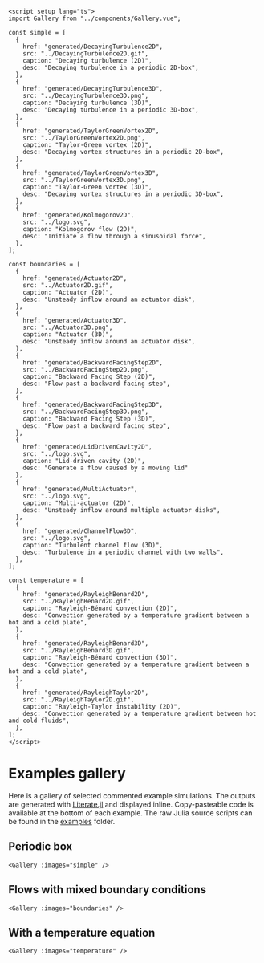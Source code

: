```@raw html
<script setup lang="ts">
import Gallery from "../components/Gallery.vue";

const simple = [
  {
    href: "generated/DecayingTurbulence2D",
    src: "../DecayingTurbulence2D.gif",
    caption: "Decaying turbulence (2D)",
    desc: "Decaying turbulence in a periodic 2D-box",
  },
  {
    href: "generated/DecayingTurbulence3D",
    src: "../DecayingTurbulence3D.png",
    caption: "Decaying turbulence (3D)",
    desc: "Decaying turbulence in a periodic 3D-box",
  },
  {
    href: "generated/TaylorGreenVortex2D",
    src: "../TaylorGreenVortex2D.png",
    caption: "Taylor-Green vortex (2D)",
    desc: "Decaying vortex structures in a periodic 2D-box",
  },
  {
    href: "generated/TaylorGreenVortex3D",
    src: "../TaylorGreenVortex3D.png",
    caption: "Taylor-Green vortex (3D)",
    desc: "Decaying vortex structures in a periodic 3D-box",
  },
  {
    href: "generated/Kolmogorov2D",
    src: "../logo.svg",
    caption: "Kolmogorov flow (2D)",
    desc: "Initiate a flow through a sinusoidal force",
  },
];

const boundaries = [
  {
    href: "generated/Actuator2D",
    src: "../Actuator2D.gif",
    caption: "Actuator (2D)",
    desc: "Unsteady inflow around an actuator disk",
  },
  {
    href: "generated/Actuator3D",
    src: "../Actuator3D.png",
    caption: "Actuator (3D)",
    desc: "Unsteady inflow around an actuator disk",
  },
  {
    href: "generated/BackwardFacingStep2D",
    src: "../BackwardFacingStep2D.png",
    caption: "Backward Facing Step (2D)",
    desc: "Flow past a backward facing step",
  },
  {
    href: "generated/BackwardFacingStep3D",
    src: "../BackwardFacingStep3D.png",
    caption: "Backward Facing Step (3D)",
    desc: "Flow past a backward facing step",
  },
  {
    href: "generated/LidDrivenCavity2D",
    src: "../logo.svg",
    caption: "Lid-driven cavity (2D)",
    desc: "Generate a flow caused by a moving lid"
  },
  {
    href: "generated/MultiActuator",
    src: "../logo.svg",
    caption: "Multi-actuator (2D)",
    desc: "Unsteady inflow around multiple actuator disks",
  },
  {
    href: "generated/ChannelFlow3D",
    src: "../logo.svg",
    caption: "Turbulent channel flow (3D)",
    desc: "Turbulence in a periodic channel with two walls",
  },
];

const temperature = [
  {
    href: "generated/RayleighBenard2D",
    src: "../RayleighBenard2D.gif",
    caption: "Rayleigh-Bénard convection (2D)",
    desc: "Convection generated by a temperature gradient between a hot and a cold plate",
  },
  {
    href: "generated/RayleighBenard3D",
    src: "../RayleighBenard3D.gif",
    caption: "Rayleigh-Bénard convection (3D)",
    desc: "Convection generated by a temperature gradient between a hot and a cold plate",
  },
  {
    href: "generated/RayleighTaylor2D",
    src: "../RayleighTaylor2D.gif",
    caption: "Rayleigh-Taylor instability (2D)",
    desc: "Convection generated by a temperature gradient between hot and cold fluids",
  },
];
</script>
```

# Examples gallery

Here is a gallery of selected commented example simulations.
The outputs are generated with [Literate.jl](https://github.com/fredrikekre/Literate.jl)
and displayed inline.
Copy-pasteable code is available at the bottom of each example.
The raw Julia source scripts can be found in the
[examples](https://github.com/agdestein/IncompressibleNavierStokes.jl/tree/main/examples)
folder.

## Periodic box

```@raw html
<Gallery :images="simple" />
```

## Flows with mixed boundary conditions

```@raw html
<Gallery :images="boundaries" />
```

## With a temperature equation

```@raw html
<Gallery :images="temperature" />
```
